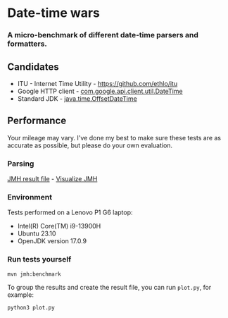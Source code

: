 # Date-time wars

### A micro-benchmark of different date-time parsers and formatters.

## Candidates

* ITU - Internet Time Utility - https://github.com/ethlo/itu
* Google HTTP
  client - [com.google.api.client.util.DateTime](https://github.com/googleapis/google-http-java-client/blob/main/google-http-client/src/main/java/com/google/api/client/util/DateTime.java)
* Standard JDK - [java.time.OffsetDateTime](https://docs.oracle.com/javase/8/docs/api/java/time/OffsetDateTime.html)

## Performance

Your mileage may vary. I've done my best to make sure these tests are as accurate as possible, but please do your own
evaluation.
### Parsing

[JMH result file](results/jmh-result-grouped.json) - [Visualize JMH](https://jmh.morethan.io/?source=https://raw.githubusercontent.com/ethlo/date-time-wars/main/results/jmh-result-grouped.json)

### Environment

Tests performed on a Lenovo P1 G6 laptop:

* Intel(R) Core(TM) i9-13900H
* Ubuntu 23.10
* OpenJDK version 17.0.9

### Run tests yourself

```shell
mvn jmh:benchmark
```

To group the results and create the result file, you can run `plot.py`, for example:

```
python3 plot.py
```

